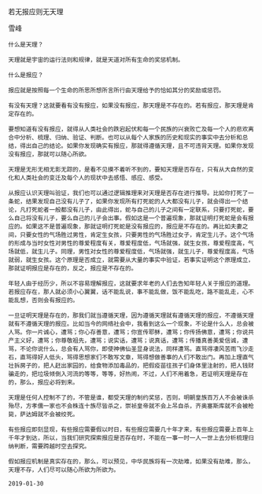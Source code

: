 若无报应则无天理

雪峰


    什么是天理？

    天理就是宇宙的运行法则和规律，就是天道对所有生命的奖惩机制。

    什么是报应？

    报应就是按照每一个生命的所思所想所言所行由天理给予的恰如其分的奖励或惩罚。

    有没有天理？这就要看有没有报应，如果没有报应，那天理是不存在的。若有报应，那天理是肯定存在的。

    要想知道有没有报应，就得从人类社会的跌宕起伏和每一个民族的兴衰败亡及每一个人的悲欢离合中分析、梳理、归纳、验证、判断。也可以从每个人家族的历史和现实的事实中去分析和总结，得出自己的结论。如果你发现确实有报应，那就得遵循天理，且不可违背天理。如果你发现没有报应，那就可以随心所欲。

    天理是无形无相无影无踪的，是看不见摸不着听不到的，要知天理是否存在，只有从大自然的变化和人类社会的变迁及每个人的现状中去感悟、感应、感受。

    从报应认识天理叫验证，我们也可以通过逻辑推理来对天理是否存在进行推导。比如你打死了一条蛇，结果发现自己没有儿子了，如果你发现所有打死蛇的人大都没有儿子，就会得出一个结论，凡打死蛇者一般都没有儿子，由此得出，蛇与自己的儿子之间有一定联系，只要打死蛇，要么自己将没有儿子，要么自己的儿子会出事。假如这是一个普遍现象，那就证明打死蛇是会有报应的。如果这不是普遍现象，那就证明打死蛇是没有报应的，报应是不存在的。再比如夫妻之间，只要女性的气场胜过男性，肯定生女孩，只要男性的气场胜过女子，肯定生儿子。这个气场的形成与当时女性对男性的尊爱程度有关，尊爱程度低，气场就强，就生女孩，尊爱程度高，气场就低，就生儿子。同理，男性对女性的尊爱程度低，气场就强，就生儿子，尊爱程度高，气场就弱，就生女孩。这个原理是否成立，就需要从大量的事实中验证，若事实证明这个原理成立，那就证明报应是存在的，反之，报应是不存在的。

    年轻人由于经历少，所以不容易理解报应，这就要求年老的人们去告知年轻人关于报应的道理。若报应存在，那人就必须小心翼翼，话不能乱说，事不能乱做，饭不能乱吃，路不能乱走，心不能乱想，否则会有报应的。

    一旦证明天理是存在的，那我们就当遵循天理，因为遵循天理就有遵循天理的报应，不遵循天理就有不遵循天理的报应。比如当今的网络社会中，我看到这么一个现象，不论是什么人，总会被人骂。你一片诚心，遭骂；你心存善意，遭骂；你宣传耶稣，遭骂；你传扬佛意，遭骂；你说共产主义好，遭骂；你尊敬祖先，遭骂；说实话，遭骂；说真话，遭骂；传播真善美爱信诚，遭骂，不论你说什么，总会有人骂你，即使神佛仙圣显身说法，同样遭骂。直骂得凄风苦雨飞沙走石，直骂得好人低头，骂得思想家们不敢写文章，骂得想做善事的人们不敢出门。再加上理直气壮拆房子的，把人赶出家园的，给食物添加毒品的，把假疫苗往孩子们身体里注射的，把人钱财骗走的，把垃圾倾倒入河流的等等，等等，好热闹，不过，人们不用着急，若证明天理是存在的，那么，报应必将到来。

    天理是任何人控制不了的，不管是谁，都受天理的制约奖惩，否则，明朝皇族百万人不会被诛杀殆尽，方孝儒一家也不会株连十族尽皆杀之，崇祯皇帝就不会上吊自杀，齐奥塞斯库就不会被枪毙，萨达姆就不会被绞死。

    有些报应即刻显现，有些报应需要假以时日，有些报应需要几十年才来，有些报应需要上百年上千年才到达，所以，当我们研究探索报应是否存在时，不能在一事一时一人一世上去分析梳理归纳判断，需要跨越时空去探究。

    假如报应机制是真实存在的，那么，可以预见，中华民族将有一次劫难，如果没有劫难，那么，天理不存，人们尽可以随心所欲为所欲为。

    2019-01-30



